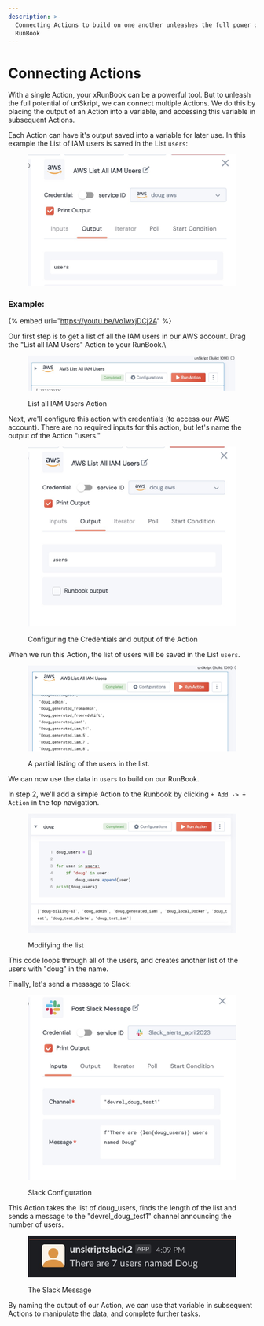 ```yaml
---
description: >-
  Connecting Actions to build on one another unleashes the full power of your
  RunBook
---
```


# Connecting Actions

With a single Action, your xRunBook can be a powerful tool.  But to unleash the full potential of unSkript, we can connect multiple Actions. We do this by placing the output of an Action into a variable, and accessing this variable in subsequent Actions.



Each Action can have it's output saved into a variable for later use. In this example the List of IAM users is saved in the List `users`:

<figure><img src="../../.gitbook/assets/image (9) (1).png" alt=""><figcaption></figcaption></figure>



### Example:

{% embed url="https://youtu.be/Vo1wxjDCj2A" %}

Our first step is to get a list of all the IAM users in our AWS account.  Drag the "List all IAM Users" Action to your RunBook.\


<figure><img src="../../.gitbook/assets/image (12) (1).png" alt=""><figcaption><p>List all IAM Users Action</p></figcaption></figure>

Next, we'll configure this action with credentials (to access our AWS account).  There are no required inputs for this action, but let's name the output of the Action "users."

<figure><img src="../../.gitbook/assets/image (10) (1).png" alt=""><figcaption><p>Configuring the Credentials and output of the Action</p></figcaption></figure>

When we run this Action, the list of users will be saved in the List `users`.

<figure><img src="../../.gitbook/assets/image (2) (1).png" alt=""><figcaption><p>A partial listing of the users in the list.</p></figcaption></figure>

We can now use the data in `users` to build on our RunBook.

In step 2, we'll add a simple Action to the Runbook by clicking  `+ Add -> + Action` in the top navigation.

<figure><img src="../../.gitbook/assets/image (7) (1).png" alt=""><figcaption><p>Modifying the list</p></figcaption></figure>

This code loops through all of the users, and creates another list of the users with "doug" in the name.

Finally, let's send a message to Slack:

<figure><img src="../../.gitbook/assets/image (11).png" alt=""><figcaption><p>Slack Configuration</p></figcaption></figure>

This Action takes the list of doug\_users, finds the length of the list and sends a message to the "devrel\_doug\_test1" channel announcing the number of users.

<figure><img src="../../.gitbook/assets/image (13) (1).png" alt=""><figcaption><p>The Slack Message</p></figcaption></figure>

By naming the output of our Action, we can use that variable in subsequent Actions to manipulate the data, and complete further tasks. &#x20;
